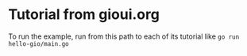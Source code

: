 # Tutorial from gioui.org

To run the example, run from this path to each of its tutorial like `go run hello-gio/main.go`